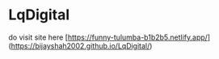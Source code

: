 # LqDigital
do visit site here
[https://funny-tulumba-b1b2b5.netlify.app/]
(https://bijayshah2002.github.io/LqDigital/)
